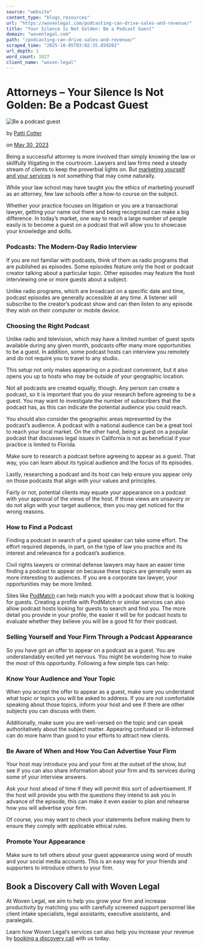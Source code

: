 ```yaml
---
source: "website"
content_type: "blogs_resources"
url: "https://wovenlegal.com/podcasting-can-drive-sales-and-revenue/"
title: "Your Silence Is Not Golden: Be a Podcast Guest"
domain: "wovenlegal.com"
path: "/podcasting-can-drive-sales-and-revenue/"
scraped_time: "2025-10-05T03:02:35.859202"
url_depth: 1
word_count: 1027
client_name: "woven-legal"
---
```


# Attorneys – Your Silence Is Not Golden: Be a Podcast Guest

![Be a podcast guest](https://wovenlegal.com/wp-content/uploads/2023/05/Microphone-image.jpg)

by [Patti Cotter](https://wovenlegal.com/author/patti-cotter/)

on [May 30, 2023](https://wovenlegal.com/2023/05/30/)

Being a successful attorney is more involved than simply knowing the law or skillfully litigating in the courtroom. Lawyers and law firms need a steady stream of clients to keep the proverbial lights on. But [marketing yourself and your services](https://wovenlegal.com/law-firms-prospecting/) is not something that may come naturally.

While your law school may have taught you the ethics of marketing yourself as an attorney, few law schools offer a how-to course on the subject.

Whether your practice focuses on litigation or you are a transactional lawyer, getting your name out there and being recognized can make a big difference. In today’s market, one way to reach a large number of people easily is to become a guest on a podcast that will allow you to showcase your knowledge and skills.

### Podcasts: The Modern-Day Radio Interview

If you are not familiar with podcasts, think of them as radio programs that are published as episodes. Some episodes feature only the host or podcast creator talking about a particular topic. Other episodes may feature the host interviewing one or more guests about a subject.

Unlike radio programs, which are broadcast on a specific date and time, podcast episodes are generally accessible at any time. A listener will subscribe to the creator’s podcast show and can then listen to any episode they wish on their computer or mobile device.

### Choosing the Right Podcast

Unlike radio and television, which may have a limited number of guest spots available during any given month, podcasts offer many more opportunities to be a guest. In addition, some podcast hosts can interview you remotely and do not require you to travel to any studio.

This setup not only makes appearing on a podcast convenient, but it also opens you up to hosts who may be outside of your geographic location.

Not all podcasts are created equally, though. Any person can create a podcast, so it is important that you do your research before agreeing to be a guest. You may want to investigate the number of subscribers that the podcast has, as this can indicate the potential audience you could reach.

You should also consider the geographic areas represented by the podcast’s audience. A podcast with a national audience can be a great tool to reach your local market. On the other hand, being a guest on a popular podcast that discusses legal issues in California is not as beneficial if your practice is limited to Florida.

Make sure to research a podcast before agreeing to appear as a guest. That way, you can learn about its typical audience and the focus of its episodes.

Lastly, researching a podcast and its host can help ensure you appear only on those podcasts that align with your values and principles.

Fairly or not, potential clients may equate your appearance on a podcast with your approval of the views of the host. If those views are unsavory or do not align with your target audience, then you may get noticed for the wrong reasons.

### How to Find a Podcast

Finding a podcast in search of a guest speaker can take some effort. The effort required depends, in part, on the type of law you practice and its interest and relevance for a podcast’s audience.

Civil rights lawyers or criminal defense lawyers may have an easier time finding a podcast to appear on because these topics are generally seen as more interesting to audiences. If you are a corporate tax lawyer, your opportunities may be more limited.

Sites like [PodMatch](https://podmatch.com/) can help match you with a podcast show that is looking for guests. Creating a profile with PodMatch or similar services can also allow podcast hosts looking for guests to search and find you. The more detail you provide in your profile, the easier it will be for podcast hosts to evaluate whether they believe you will be a good fit for their podcast.

### Selling Yourself and Your Firm Through a Podcast Appearance

So you have got an offer to appear on a podcast as a guest. You are understandably excited yet nervous. You might be wondering how to make the most of this opportunity. Following a few simple tips can help:

### Know Your Audience and Your Topic

When you accept the offer to appear as a guest, make sure you understand what topic or topics you will be asked to address. If you are not comfortable speaking about those topics, inform your host and see if there are other subjects you can discuss with them.

Additionally, make sure you are well-versed on the topic and can speak authoritatively about the subject matter. Appearing confused or ill-informed can do more harm than good to your efforts to attract new clients.

### Be Aware of When and How You Can Advertise Your Firm

Your host may introduce you and your firm at the outset of the show, but see if you can also share information about your firm and its services during some of your interview answers.

Ask your host ahead of time if they will permit this sort of advertisement. If the host will provide you with the questions they intend to ask you in advance of the episode, this can make it even easier to plan and rehearse how you will advertise your firm.

Of course, you may want to check your statements before making them to ensure they comply with applicable ethical rules.

### Promote Your Appearance

Make sure to tell others about your guest appearance using word of mouth and your social media accounts. This is an easy way for your friends and supporters to introduce others to your firm.

## Book a Discovery Call with Woven Legal

At Woven Legal, we aim to help you grow your firm and increase productivity by matching you with carefully screened support personnel like client intake specialists, legal assistants, executive assistants, and paralegals.

Learn how Woven Legal’s services can also help you increase your revenue by [booking a discovery call](https://hiya.wovenlegal.com/c/meg?_gl=1*12eltkk*_ga*MTcwNzA3NzQzNC4xNjgzNzMxMTE5*_ga_MQ7MSZQKBB*MTY4NTAyMDEyMS4yLjAuMTY4NTAyMDEyNS4wLjAuMA..&_ga=2.161715192.555942271.1685020122-1707077434.1683731119#/select-time) with us today.